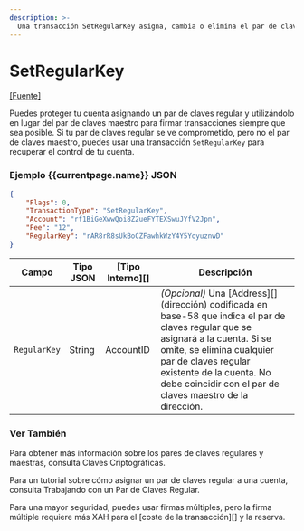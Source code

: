 ```yaml
---
description: >-
  Una transacción SetRegularKey asigna, cambia o elimina el par de claves regular asociado con una cuenta.
---
```


# SetRegularKey

[\[Fuente\]](https://github.com/ripple/rippled/blob/4239880acb5e559446d2067f00dabb31cf102a23/src/ripple/app/transactors/SetRegularKey.cpp)

Puedes proteger tu cuenta asignando un par de claves regular y utilizándolo en lugar del par de claves maestro para firmar transacciones siempre que sea posible. Si tu par de claves regular se ve comprometido, pero no el par de claves maestro, puedes usar una transacción `SetRegularKey` para recuperar el control de tu cuenta.

### Ejemplo \{{currentpage.name\}} JSON

```json
{
    "Flags": 0,
    "TransactionType": "SetRegularKey",
    "Account": "rf1BiGeXwwQoi8Z2ueFYTEXSwuJYfV2Jpn",
    "Fee": "12",
    "RegularKey": "rAR8rR8sUkBoCZFawhkWzY4Y5YoyuznwD"
}
```

| Campo        | Tipo JSON | \[Tipo Interno]\[] | Descripción                                                                                                                                                                                                                             |
| ------------ | --------- | ------------------- | --------------------------------------------------------------------------------------------------------------------------------------------------------------------------------------------------------------------------------------- |
| `RegularKey` | String    | AccountID           | _(Opcional)_ Una \[Address]\[] (dirección) codificada en base-58 que indica el par de claves regular que se asignará a la cuenta. Si se omite, se elimina cualquier par de claves regular existente de la cuenta. No debe coincidir con el par de claves maestro de la dirección. |

### Ver También

Para obtener más información sobre los pares de claves regulares y maestras, consulta Claves Criptográficas.

Para un tutorial sobre cómo asignar un par de claves regular a una cuenta, consulta Trabajando con un Par de Claves Regular.

Para una mayor seguridad, puedes usar firmas múltiples, pero la firma múltiple requiere más XAH para el \[coste de la transacción]\[] y la reserva.
